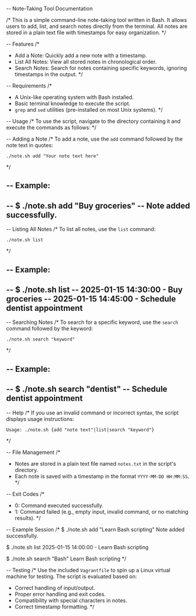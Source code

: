 -- Note-Taking Tool Documentation

/*
This is a simple command-line note-taking tool written in Bash. It allows users to add, list, and search notes directly from the terminal. All notes are stored in a plain text file with timestamps for easy organization.
*/

-- Features
/*
- Add a Note: Quickly add a new note with a timestamp.
- List All Notes: View all stored notes in chronological order.
- Search Notes: Search for notes containing specific keywords, ignoring timestamps in the output.
*/

-- Requirements
/*
- A Unix-like operating system with Bash installed.
- Basic terminal knowledge to execute the script.
- `grep` and `sed` utilities (pre-installed on most Unix systems).
*/

-- Usage
/*
To use the script, navigate to the directory containing it and execute the commands as follows:
*/

-- Adding a Note
/*
To add a note, use the `add` command followed by the note text in quotes:

    ./note.sh add "Your note text here"
*/

-- Example:
-- 
-- $ ./note.sh add "Buy groceries"
-- Note added successfully.
--

-- Listing All Notes
/*
To list all notes, use the `list` command:

    ./note.sh list
*/

-- Example:
--
-- $ ./note.sh list
-- 2025-01-15 14:30:00 - Buy groceries
-- 2025-01-15 14:45:00 - Schedule dentist appointment
--

-- Searching Notes
/*
To search for a specific keyword, use the `search` command followed by the keyword:

    ./note.sh search "keyword"
*/

-- Example:
--
-- $ ./note.sh search "dentist"
-- Schedule dentist appointment
--

-- Help
/*
If you use an invalid command or incorrect syntax, the script displays usage instructions:

    Usage: ./note.sh {add "note text"|list|search "keyword"}
*/

-- File Management
/*
- Notes are stored in a plain text file named `notes.txt` in the script's directory.
- Each note is saved with a timestamp in the format `YYYY-MM-DD HH:MM:SS`.
*/

-- Exit Codes
/*
- 0: Command executed successfully.
- 1: Command failed (e.g., empty input, invalid command, or no matching results).
*/

-- Example Session
/*
$ ./note.sh add "Learn Bash scripting"
Note added successfully.

$ ./note.sh list
2025-01-15 14:00:00 - Learn Bash scripting

$ ./note.sh search "Bash"
Learn Bash scripting
*/

-- Testing
/*
Use the included `Vagrantfile` to spin up a Linux virtual machine for testing. The script is evaluated based on:

- Correct handling of input/output.
- Proper error handling and exit codes.
- Compatibility with special characters in notes.
- Correct timestamp formatting.
*/
